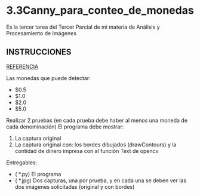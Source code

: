 # 3.3Canny_para_conteo_de_monedas
Es la tercer tarea del Tercer Parcial de mi materia de Análisis y Procesamiento de Imágenes

## **INSTRUCCIONES**

[REFERENCIA](https://programarfacil.com/blog/vision-artificial/detector-de-bordes-canny-opencv/)

Las monedas que puede detectar:
- $0.5
- $1.0
- $2.0
- $5.0


Realizar 2 pruebas (en cada prueba debe haber al menos una moneda de cada denominación)
El programa debe mostrar:
1. La captura original
2. La captura original con: los bordes dibujados (drawContours) y la contidad de dinero impresa con al función Text de opencv


Entregables:
- ( *.py) El programa
- ( *.jpg) Dos capturas, una por prueba, y en cada una se deben ver las dos imágenes solicitadas (original y con bordes)
